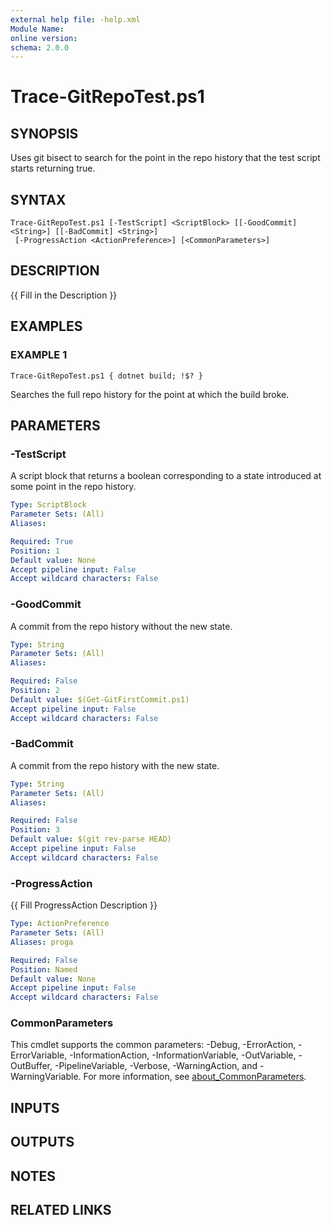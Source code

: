 ```yaml
---
external help file: -help.xml
Module Name:
online version:
schema: 2.0.0
---
```


# Trace-GitRepoTest.ps1

## SYNOPSIS
Uses git bisect to search for the point in the repo history that the test script starts returning true.

## SYNTAX

```
Trace-GitRepoTest.ps1 [-TestScript] <ScriptBlock> [[-GoodCommit] <String>] [[-BadCommit] <String>]
 [-ProgressAction <ActionPreference>] [<CommonParameters>]
```

## DESCRIPTION
{{ Fill in the Description }}

## EXAMPLES

### EXAMPLE 1
```
Trace-GitRepoTest.ps1 { dotnet build; !$? }
```

Searches the full repo history for the point at which the build broke.

## PARAMETERS

### -TestScript
A script block that returns a boolean corresponding to a state introduced at some point in the repo history.

```yaml
Type: ScriptBlock
Parameter Sets: (All)
Aliases:

Required: True
Position: 1
Default value: None
Accept pipeline input: False
Accept wildcard characters: False
```

### -GoodCommit
A commit from the repo history without the new state.

```yaml
Type: String
Parameter Sets: (All)
Aliases:

Required: False
Position: 2
Default value: $(Get-GitFirstCommit.ps1)
Accept pipeline input: False
Accept wildcard characters: False
```

### -BadCommit
A commit from the repo history with the new state.

```yaml
Type: String
Parameter Sets: (All)
Aliases:

Required: False
Position: 3
Default value: $(git rev-parse HEAD)
Accept pipeline input: False
Accept wildcard characters: False
```

### -ProgressAction
{{ Fill ProgressAction Description }}

```yaml
Type: ActionPreference
Parameter Sets: (All)
Aliases: proga

Required: False
Position: Named
Default value: None
Accept pipeline input: False
Accept wildcard characters: False
```

### CommonParameters
This cmdlet supports the common parameters: -Debug, -ErrorAction, -ErrorVariable, -InformationAction, -InformationVariable, -OutVariable, -OutBuffer, -PipelineVariable, -Verbose, -WarningAction, and -WarningVariable. For more information, see [about_CommonParameters](http://go.microsoft.com/fwlink/?LinkID=113216).

## INPUTS

## OUTPUTS

## NOTES

## RELATED LINKS
